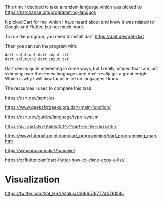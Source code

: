 This time I decided to take a random language which was picked by
https://perchance.org/programming-languge

It picked Dart for me, which I have heard about and knew it was related to Google and Flutter, but not much more.

To run the program, you need to install dart:
https://dart.dev/get-dart

Then you can run the program with:
```
dart solution1.dart input.txt
dart solution2.dart input.txt
```

Dart seems quite interesting in some ways, but I really noticed that I am just skimping over
these new languages and don't really get a great insight. Which is why I will now focus more on languages I know.

The resources I used to complete this task:

https://dart.dev/samples

https://www.geeksforgeeks.org/dart-main-function/

https://dart.dev/guides/language/type-system

https://api.dart.dev/stable/2.14.4/dart-io/File-class.html

https://www.tutorialspoint.com/dart_programming/dart_programming_map.htm

https://zetcode.com/dart/function/

https://coflutter.com/dart-flutter-how-to-clone-copy-a-list/

# Visualization

https://twitter.com/Sol_HSA/status/1466657677740761095
